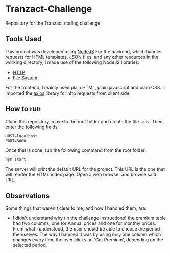 # Tranzact-Challenge
Repository for the Tranzact coding challenge.

## Tools Used
This project was developed using [NodeJS](https://nodejs.dev/en/) For the backend, which handles requests for HTML templates, JSON files, and any other resources in the working directory, I made use of the following NodeJS libraries:

- [HTTP](https://nodejs.org/api/http.html)
- [File System](https://nodejs.org/api/fs.html)

For the frontend, I mainly used plain HTML, plain javascript and plain CSS. I imported the [axios](https://axios-http.com/docs/intro) library for http requests from client side.

## How to run
Clone this repository, move to the root folder and create the file `.env`. Then, enter the following fields:

```
HOST=localhost
PORT=8000
```

Once that is done, run the following command from the root folder:

`npm start`

The server will print the default URL for the project. This URL is the one that will render the HTML index page. Open a web browser and browse said URL.

## Observations
Some things that weren't clear to me, and how I handled them, are:

- I didn't understand why (in the challenge instructions) the premium table had two columns, one for Annual prices and one for monthly prices. From what I understood, the user should be able to choose the period themselves. The way I handled it was by using only one column which changes every time the user clicks on 'Get Premium', depending on the selected period.